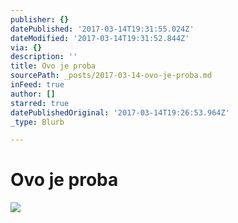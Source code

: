 ```yaml
---
publisher: {}
datePublished: '2017-03-14T19:31:55.024Z'
dateModified: '2017-03-14T19:31:52.844Z'
via: {}
description: ''
title: Ovo je proba
sourcePath: _posts/2017-03-14-ovo-je-proba.md
inFeed: true
author: []
starred: true
datePublishedOriginal: '2017-03-14T19:26:53.964Z'
_type: Blurb

---
```

# Ovo je proba
![](https://the-grid-user-content.s3-us-west-2.amazonaws.com/0357f505-a641-4dbc-a1ae-6c01a65c17b2.jpg)